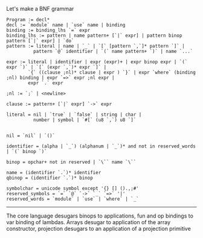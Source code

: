 Let's make a BNF grammar

```
Program := decl*
decl := `module` name | `use` name | binding
binding := binding_lhs `=` expr
binding_lhs := pattern | name pattern+ [`|` expr] | pattern binop pattern [`|` expr] | `do`
pattern := literal | name | `_` | `[` [pattern `,`]* pattern `]` |
          pattern `@` identifier | `(` name pattern+ `)` | name `...`
  
expr := literal | identifier | expr (expr)+ | expr binop expr | `(` expr `)` | `[` (expr `,`)* expr `]` |
        `{` ((clause ;nl)* clause | expr ) `}` | expr `where` (binding ;nl) binding | expr `=>` expr ;nl expr |
        expr `.` expr 

;nl := `;` | <newline>

clause := pattern+ [`|` expr] `->` expr

literal = nil | `true` | `false` | string | char |
          number | symbol | `#[` (u8 `,`) u8 `]`


nil = `nil` | `()`

identifier = (alpha | `_`) (alphanum | `_`)* and not in reserved_words
| `(` binop `)`

binop = opchar+ not in reserved | `\`` name `\`` 

name = (identifier `.`)* identifier
qbinop = (identifier `.`)* binop

symbolchar = unicode symbol except '{} [] ().,;#'
reserved_symbols = `=` `@` `->` `_` `=>` '|' 
reserved_words = `module` | `use` | `where` | `_`
```
---

The core language desugars binops to applications, fun and op bindings to var binding of lambdas. Arrays desugar to application of the array constructor, projection desugars to an application of a projection primitive